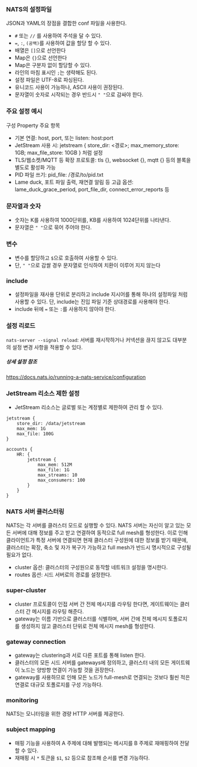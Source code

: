 
### NATS의 설정파일
JSON과 YAML의 장점을 결합한 conf 파일을 사용한다.
* `#` 또는 `//` 를 사용하여 주석을 달 수 있다.
* `=`, `:`, `(공백)`를 사용하여 값을 할당 할 수 있다.
* 배열은 `[]`으로 선언한다
* Map은 `{}`으로 선언한다
* Map은 구분자 없이 할당할 수 있다.
* 라인의 마침 표시인 `;`는 생략해도 된다.
* 설정 파일은 UTF-8로 파싱된다.
* 유니코드 사용이 가능하나, ASCII 사용이 권장된다.
* 문자열이 숫자로 시작되는 경우 반드시 `" "`으로 감싸야 한다.

### 주요 설정 예시
구성 Property 주요 항목
* 기본 연결: host, port, 또는 listen: host:port
* JetStream 사용 시: jetstream { store_dir: <경로>; max_memory_store: 1GB; max_file_store: 10GB } 처럼 설정 
* TLS/웹소켓/MQTT 등 확장 프로토콜: tls {}, websocket {}, mqtt {} 등의 블록을 별도로 활성화 가능 
* PID 파일 쓰기: pid_file: /경로/to/pid.txt
* Lame duck, 포트 파일 출력, 재연결 알림 등 고급 옵션: lame_duck_grace_period, port_file_dir, connect_error_reports 등 

### 문자열과 숫자
* 숫자는 K를 사용하여 1000단위를, KB를 사용하여 1024단위를 나타낸다.
* 문자열은 `" "`으로 묶어 주어야 한다.

### 변수
* 변수를 할당하고 `$`으로 호출하여 사용할 수 있다.
* 단, `" "`으로 감쌀 경우 문자열로 인식하여 치환이 이루어 지지 않는다

### include 
* 설정파일을 재사용 단위로 분리하고 include 지시어를 통해 하나의 설정파일 처럼 사용할 수 있다. 단, include는 진입 파일 기준 상대경로를 사용해야 한다.
* include 뒤에 `=` 또는 `:`를 사용하지 않아야 한다.

### 설정 리로드
`nats-server --signal reload`: 서버를 재시작하거나 커넥션을 끊지 않고도 대부분의 설정 변경 사항을 적용할 수 있다.

##### 상세 설정 참조
https://docs.nats.io/running-a-nats-service/configuration

### JetStream 리소스 제한 설정
* JetStream 리소스는 글로벌 또는 계정별로 제한하여 관리 할 수 있다.

```
jetstream {
    store_dir: /data/jetstream
    max_mem: 1G
    max_file: 100G
}

accounts {
    HR: {
        jetstream {
            max_mem: 512M
            max_file: 1G
            max_streams: 10
            max_consumers: 100
        }
    }
}
```

### NATS 서버 클러스터링
NATS는 각 서버를 클러스터 모드로 실행할 수 있다. NATS 서버는 자신이 알고 있는 모든 서버에 대해 정보를 주고 받고 연결하여 동적으로 full mesh를 형성한다. 이로 인해 클라이언트가 특정 서버에 연결되면 현재 클러스터 구성원에 대한 정보를 받기 때문에, 클러스터는 확장, 축소 및 자가 복구가 가능하고 full mesh가 반드시 명시적으로 구성될 필요가 없다.
* cluster 옵션: 클러스터의 구성원으로 동작할 네트워크 설정을 명시한다.
* routes 옵션: 시드 서버로의 경로를 설정한다.

### super-cluster
* cluster 프로토콜이 인접 서버 간 전체 메시지를 라우팅 한다면, 게이트웨이는 클러스터 간 메시지를 라우팅 해준다.
* gateway는 이름 기반으로 클러스터를 식별하며, 서버 간에 전체 메시지 토폴로지를 생성하지 않고 클러스터 단위로 전체 메시지 mesh를 형성한다.

### gateway connection
* gateway는 clustering과 서로 다른 포트를 통해 listen 한다.
* 클러스터의 모든 시드 서버를 gateways에 정의하고, 클러스터 내의 모든 게이트웨이 노드는 양방향 연결이 가능할 것을 권장한다.
* gateway를 사용하므로 인해 모든 노드가 full-mesh로 연결되는 것보다 훨씬 적은 연결로 대규모 토폴로지를 구성 가능하다.

### monitoring
NATS는 모니터링을 위한 경량 HTTP 서버를 제공한다.

### subject mapping
* 매핑 기능을 사용하여 A 주제에 대해 발행되는 메시지를 B 주제로 재매핑하여 전달 할 수 있다.
* 재매핑 시 `*` 토큰을 `$1`, `$2` 등으로 참조해 순서를 변경 가능하다.

